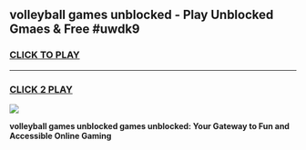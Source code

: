 
## volleyball games unblocked - Play Unblocked Gmaes & Free #uwdk9
<h3>
<a href="https://premium.freeplayer.one?title=volleyball_games_unblocked&ref=01M">CLICK TO PLAY</a></h3>
<hr>

<h3>
<a href="https://premium.freeplayer.one?title=volleyball_games_unblocked&ref=01M">CLICK 2 PLAY</a>
  
</h3>

<a href="https://premium.freeplayer.one?title=volleyball_games_unblocked&ref=01M"><img src="https://clearcache.store/games.png"></a>


**volleyball games unblocked games unblocked: Your Gateway to Fun and Accessible Online Gaming**
